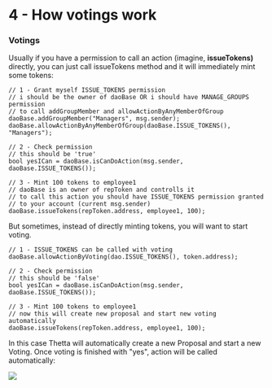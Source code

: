# 4 - How votings work

### Votings

Usually if you have a permission to call an action \(imagine, **issueTokens\)** directly, you can just call issueTokens method and it will immediately mint some tokens:

```text
// 1 - Grant myself ISSUE_TOKENS permission
// i should be the owner of daoBase OR i should have MANAGE_GROUPS permission
// to call addGroupMember and allowActionByAnyMemberOfGroup
daoBase.addGroupMember("Managers", msg.sender);
daoBase.allowActionByAnyMemberOfGroup(daoBase.ISSUE_TOKENS(), "Managers");

// 2 - Check permission 
// this should be 'true'
bool yesICan = daoBase.isCanDoAction(msg.sender, daoBase.ISSUE_TOKENS());
 
// 3 - Mint 100 tokens to employee1
// daoBase is an owner of repToken and controlls it
// to call this action you should have ISSUE_TOKENS permission granted
// to your account (current msg.sender)
daoBase.issueTokens(repToken.address, employee1, 100);
```

But sometimes, instead of directly minting tokens, you will want to start voting.

```text
// 1 - ISSUE_TOKENS can be called with voting
daoBase.allowActionByVoting(dao.ISSUE_TOKENS(), token.address);

// 2 - Check permission 
// this should be 'false'
bool yesICan = daoBase.isCanDoAction(msg.sender, daoBase.ISSUE_TOKENS());

// 3 - Mint 100 tokens to employee1
// now this will create new proposal and start new voting automatically
daoBase.issueTokens(repToken.address, employee1, 100);
```

In this case Thetta will automatically create a new Proposal and start a new Voting. Once voting is finished with "yes", action will be called automatically:

![](https://lh6.googleusercontent.com/LDt350Tq8oWYWtUMVBqR6fS_8uA2aHd9VncFhKSVryFuhmdf5d1ivfluON2KDb_IiW1JNwEj7ORb7-jvIYA-6uiI0puC3D7vHOJ8Y1txAEjQW_5FX8lELOA-fJ_RXq18UUMGPqGU)



